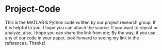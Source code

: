 # Project-Code
This is the MATLAB & Python code written by our project research group. If it is helpful to you, I hope you can attach the source. If you want to repost or analyze, also, I hope you can share the link from me; By the way, if you use any of our code in your paper, look forward to seeing my link in the references. Thanks!
